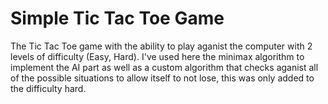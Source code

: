 # Simple Tic Tac Toe Game
The Tic Tac Toe game with the ability to play aganist the computer with 2 levels of difficulty (Easy, Hard). I've used here the minimax algorithm to implement the AI part as well as a custom algorithm that checks aganist all of the possible situations to allow itself to not lose, this was only added to the difficulty hard.